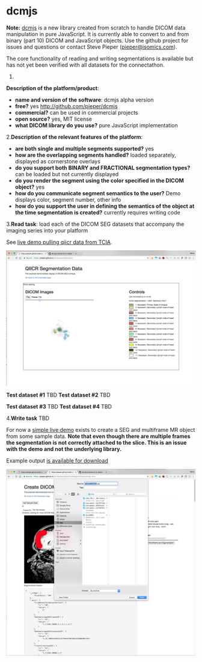 
# dcmjs


**Note:** [dcmjs](http://github.com/pieper/dcmjs
) is a new library created from scratch to handle DICOM data manipulation in pure JavaScript.  It is currently able to convert to and from binary (part 10) DICOM and JavaScript objects.  Use the github project for issues and questions or contact Steve Pieper (pieper@isomics.com).

The core functionality of reading and writing segmentations is available but has not yet been verified with all datasets for the connectathon.

1.
**Description of the platform/product**:
 * **name and version of the software**: dcmjs alpha version
 * **free?** yes http://github.com/pieper/dcmjs
 * **commercial?** can be used in commercial projects
 * **open source?** yes, MIT license
 * **what DICOM library do you use?** pure JavaScript implementation

2.**Description of the relevant features of the platform**: 
 * **are both single and multiple segments supported?** yes
 * **how are the overlapping segments handled?** loaded separately, displayed as cornerstone overlays
 * **do you support both BINARY and FRACTIONAL segmentation types?** can be loaded but not currently displayed
 * **do you render the segment using the color specified in the DICOM object?** yes
 * **how do you communicate segment semantics to the user?** Demo displays color, segment number, other info
 * **how do you support the user in defining the semantics of the object at the time segmentation is created?** currently requires writing code

3.**Read task**: load each of the DICOM SEG datasets that accompany the imaging series into your platform

See [live demo pulling qiicr data from TCIA](https://pieper.github.io/dcmjs/examples/qiicr/).

![Segmentation display screenshot](/results/seg/dcmjs/dcmjs-qiicr-tcia-seg.png)



**Test dataset #1**
TBD
**Test dataset #2**
TBD

**Test dataset #3**
TBD
**Test dataset #4**
TBD

4.**Write task**
TBD

For now a [simple live demo](https://pieper.github.io/dcmjs/examples/createSegmentation/index.html) exists to create a 
SEG and multiframe MR object from some sample data.  **Note that even though there are multiple frames the segmentation is not correctly attached to the slice.  This is an issue with the demo and not the underlying library.**

Example output [is available for download](https://drive.google.com/open?id=0Bygzw56l1ZC-TWRwSUo5MEF6TU0)

![Segmentation save screenshot](/results/seg/dcmjs/dcmjs-qiicr-save-seg.png)



